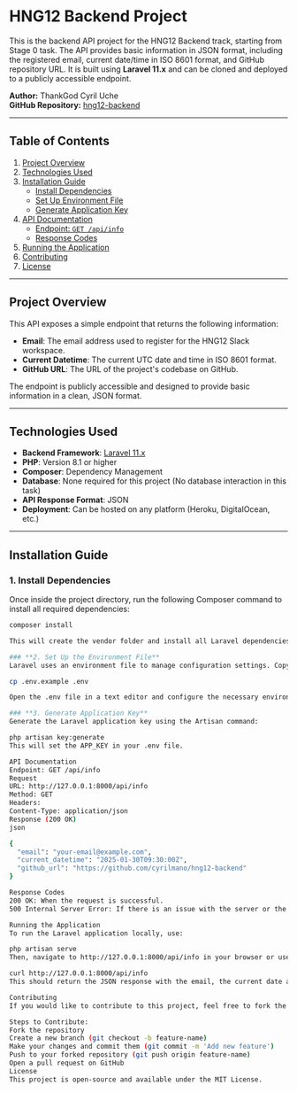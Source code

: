 # HNG12 Backend Project

This is the backend API project for the HNG12 Backend track, starting from Stage 0 task. The API provides basic information in JSON format, including the registered email, current date/time in ISO 8601 format, and GitHub repository URL. It is built using **Laravel 11.x** and can be cloned and deployed to a publicly accessible endpoint.

**Author:** ThankGod Cyril Uche  
**GitHub Repository:** [hng12-backend](https://github.com/cyrilmano/hng12-backend)

---

## **Table of Contents**
1. [Project Overview](#project-overview)  
2. [Technologies Used](#technologies-used)  
3. [Installation Guide](#installation-guide)  
   - [Install Dependencies](#install-dependencies)  
   - [Set Up Environment File](#set-up-the-environment-file)  
   - [Generate Application Key](#generate-application-key)  
4. [API Documentation](#api-documentation)  
   - [Endpoint: `GET /api/info`](#endpoint-get-apiinfo)  
   - [Response Codes](#response-codes)  
5. [Running the Application](#running-the-application)  
6. [Contributing](#contributing)  
7. [License](#license)  

---

## **Project Overview**
This API exposes a simple endpoint that returns the following information:

- **Email**: The email address used to register for the HNG12 Slack workspace.
- **Current Datetime**: The current UTC date and time in ISO 8601 format.
- **GitHub URL**: The URL of the project's codebase on GitHub.

The endpoint is publicly accessible and designed to provide basic information in a clean, JSON format.

---

## **Technologies Used**
- **Backend Framework**: [Laravel 11.x](https://laravel.com)
- **PHP**: Version 8.1 or higher
- **Composer**: Dependency Management
- **Database**: None required for this project (No database interaction in this task)
- **API Response Format**: JSON
- **Deployment**: Can be hosted on any platform (Heroku, DigitalOcean, etc.)

---

## **Installation Guide**

### **1. Install Dependencies**
Once inside the project directory, run the following Composer command to install all required dependencies:

```bash
composer install

This will create the vendor folder and install all Laravel dependencies.

### **2. Set Up the Environment File**
Laravel uses an environment file to manage configuration settings. Copy the .env.example file to create a new .env file:

cp .env.example .env

Open the .env file in a text editor and configure the necessary environment variables (if needed).

### **3. Generate Application Key**
Generate the Laravel application key using the Artisan command:

php artisan key:generate
This will set the APP_KEY in your .env file.

API Documentation
Endpoint: GET /api/info
Request
URL: http://127.0.0.1:8000/api/info
Method: GET
Headers:
Content-Type: application/json
Response (200 OK)
json

{
  "email": "your-email@example.com",
  "current_datetime": "2025-01-30T09:30:00Z",
  "github_url": "https://github.com/cyrilmano/hng12-backend"
}

Response Codes
200 OK: When the request is successful.
500 Internal Server Error: If there is an issue with the server or the API fails to process the request.

Running the Application
To run the Laravel application locally, use:

php artisan serve
Then, navigate to http://127.0.0.1:8000/api/info in your browser or use a tool like Postman or curl to test the API:

curl http://127.0.0.1:8000/api/info
This should return the JSON response with the email, the current date and time, and the GitHub repository URL.

Contributing
If you would like to contribute to this project, feel free to fork the repository, make your changes, and submit a pull request.

Steps to Contribute:
Fork the repository
Create a new branch (git checkout -b feature-name)
Make your changes and commit them (git commit -m 'Add new feature')
Push to your forked repository (git push origin feature-name)
Open a pull request on GitHub
License
This project is open-source and available under the MIT License.